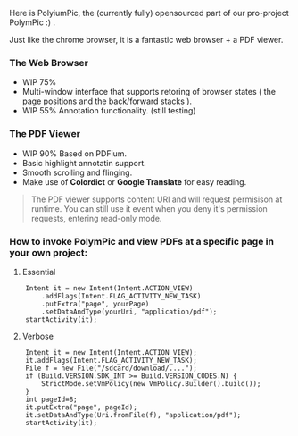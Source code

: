Here is PolyiumPic, the (currently fully) opensourced part of our pro-project PolymPic :) .   

Just like the chrome browser, it is a fantastic web browser + a PDF viewer.  

### The Web Browser
- WIP 75%
- Multi-window interface that supports retoring of browser states ( the page positions and the back/forward stacks ).
- WIP 55% Annotation functionality. (still testing)



### The PDF Viewer
- WIP 90% Based on PDFium.
- Basic highlight annotatin support.
- Smooth scrolling and flinging.
- Make use of **Colordict** or **Google Translate** for easy reading.

> The PDF viewer supports content URI and will request permisison at runtime. You can still use it event when you deny it's permission requests, entering read-only mode. 

### How to invoke PolymPic and view PDFs at a specific page in your own project:
1. Essential
```
	Intent it = new Intent(Intent.ACTION_VIEW)
		.addFlags(Intent.FLAG_ACTIVITY_NEW_TASK)
		.putExtra("page", yourPage)
		.setDataAndType(yourUri, "application/pdf");
	startActivity(it);
```


2. Verbose
```
	Intent it = new Intent(Intent.ACTION_VIEW);
	it.addFlags(Intent.FLAG_ACTIVITY_NEW_TASK);
	File f = new File("/sdcard/download/....");
	if (Build.VERSION.SDK_INT >= Build.VERSION_CODES.N) {
		StrictMode.setVmPolicy(new VmPolicy.Builder().build());
	}
	int pageId=8;
	it.putExtra("page", pageId);
	it.setDataAndType(Uri.fromFile(f), "application/pdf");
	startActivity(it);
```